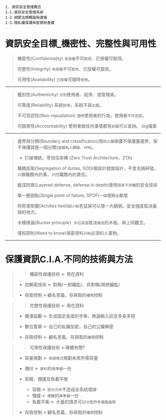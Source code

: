 ```
1. 資訊安全管理概念
1-1.資訊安全管理系統
1-2.相關法規概論與遵循
1-3.隱私權保護與智慧財產權
```
# 資訊安全目標_機密性、完整性與可用性

>機密性(Confidentiality)  `未授權`不可`取得`、已授權可取得。
>
>完整性(Integrity)        `未授權`不可`竄改`、已授權可竄改。
>
>可用性(Availability)     `已授權`可隨時`使用`。
___
>鑑別性(Authenticity)           `分別`使用者、程序、或管理員。
>
>可靠度(Reliability)            系統`耐用`，系統不易`出錯`。
>
>不可否認性(Non-repudiation)    `證明`使用者的行為，使用者`不可否認`。
>
>可歸責性(Accountability)       使用者做任何事情都有`紀錄`可以查詢。.log檔案
>
___
> 邊界與分類(Boundary and classification)用`防火牆`保護不保護畫邊界，保不保護就是一個分類(`虛擬私人網路，VPN`)。
> - 打破傳統，零信任架構 (Zero Trust Architecture，ZTA) 
> 
> 職務區隔(Segregation of duties, SOD)做設計就做設計，不會去搞研發。`只`做職務內的事，`只`付職務內的責任。
> 
> 縱深防禦(Layered defense, defense in depth)使用`很多不同種`的安全技術
> 
> 單一脆弱點(Single point of failure, SPOF)`一個`壞掉`全`都壞
> 
> 阿奇里斯腱(Achilles heel)`超小粒`老鼠屎可以壞一大鍋粥。安全強度取決最弱的地方。
> 
> 木桶理論(Bucker principle）`水位高度`取決`最低`的木板。與上同觀念。
> 
> 僅知原則(Need to know)保密資料`只給`必須的人事物。
___
# 保護資訊C.I.A.不同的技術與方法
>> 機密性保護技術 <- 用在資料
> 
> - 加解密技術 <- 對稱(一把鑰匙)、非對稱(兩把鑰匙)
> 
> - 存取控制 <-顧名思義，存與取的`權限`控制
>

>> 完整性保護技術 <- 用在資料
>
> - 雜湊函數 <- 生成固定長度的字串，無論輸入訊息多長多短
> 
> - 數位簽章 <- 自己的私鑰加密，自己的公鑰解密
> 
> - 存取控制 <- 顧名思義，存與取的`權限`控制
> 

>> 可用性保護技術 <-硬體有關?
> 
> - 容量規劃 <- `依據情況`規劃未來所需容量
> 
> - 備份 <- `資料`的`再準備`一份
> 
> - 容錯、備援及負載平衡
>   - 容錯 <- `部分元件`不造成全系統壞掉
>   - 備援 <- `硬體`的`再準備`一份
>   - 負載平衡 <- 大量的請求可以`分配許多電腦處理`
> 
> - 存取控制 <-顧名思義，存與取的`權限`控制
